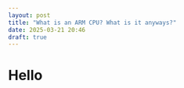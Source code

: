 ```yaml
---
layout: post
title: "What is an ARM CPU? What is it anyways?"
date: 2025-03-21 20:46
draft: true
---
```


# Hello
